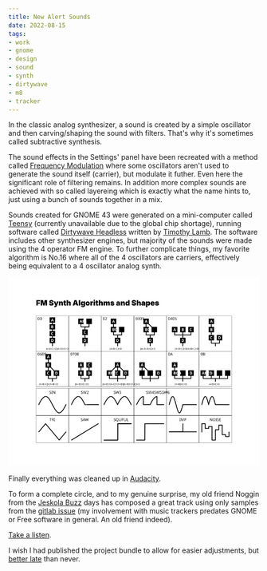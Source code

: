 ```yaml
---
title: New Alert Sounds
date: 2022-08-15
tags:
- work
- gnome
- design
- sound
- synth
- dirtywave
- m8
- tracker
---
```


In the classic analog synthesizer, a sound is created by a simple oscillator and then carving/shaping the sound with filters. That's why it's sometimes called subtractive synthesis.

The sound effects in the Settings' panel have been recreated with a method called [Frequency Modulation](https://en.wikipedia.org/wiki/Frequency_modulation_synthesis) where some oscillators aren't used to generate the sound itself (carrier), but modulate it futher. Even here the significant role of filtering remains. In addition more complex sounds are achieved with so called layereing which is exactly what the name hints to, just using a bunch of sounds together in a mix.

Sounds created for GNOME 43 were generated on a mini-computer called [Teensy](https://www.pjrc.com/store/teensy41.html) (currently unavailable due to the global chip shortage), running software called [Dirtywave Headless](https://github.com/DirtyWave/M8HeadlessFirmware) written by [Timothy Lamb](https://trash80.com/). The software includes other synthesizer engines, but majority of the sounds were made using the 4 operator FM engine. To further complicate things, my favorite algorithm is No.16 where all of the 4 oscillators are carriers, effectively being equivalent to a 4 oscillator analog synth.

<img alt="" src="fm.svg" class="full">

Finally everything was cleaned up in [Audacity](https://flathub.org/apps/details/org.audacityteam.Audacity).

To form a complete circle, and to my genuine surprise, my old friend Noggin from the [Jeskola Buzz](http://jeskola.net/buzz/) days has composed a great track using only samples from the [gitlab issue](https://gitlab.gnome.org/GNOME/gnome-control-center/-/issues/264) (my involvement with music trackers predates GNOME or Free software in general. An old friend indeed).

[Take a listen](https://weeklybeats.com/noggin/music/gnomesounds).

I wish I had published the project bundle to allow for easier adjustments, but [better late](gnome-alerts.zip) than never.

